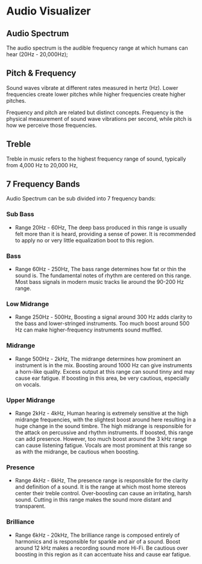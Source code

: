 # Audio Visualizer

## Audio Spectrum
The audio spectrum is the audible frequency range at which
humans can hear (20Hz - 20,000Hz);

## Pitch & Frequency
Sound waves vibrate at different rates measured in hertz (Hz).
Lower frequencies create lower pitches while higher frequencies create higher pitches.

Frequency and pitch are related but distinct concepts. Frequency is the physical 
measurement of sound wave vibrations per second, while pitch is how we perceive those frequencies.

## Treble
Treble in music refers to the highest frequency range of sound,
typically from 4,000 Hz to 20,000 Hz,

## 7 Frequency Bands
Audio Spectrum can be sub divided into 7 frequency bands:

### Sub Bass
- Range 20Hz - 60Hz,
The deep bass produced in this range is usually felt more than it is heard,
providing a sense of power.
It is recommended to apply no or very little equalization boot to this region.

### Bass
- Range 60Hz - 250Hz,
The bass range determines how fat or thin the sound is. The fundamental 
notes of rhythm are centered on this range. Most bass signals in modern 
music tracks lie around the 90-200 Hz range. 

### Low Midrange
- Range 250Hz - 500Hz,
Boosting a signal around 300 Hz adds clarity to the bass and 
lower-stringed instruments. Too much boost around 500 Hz can
make higher-frequency instruments sound muffled.

### Midrange
- Range 500Hz - 2kHz,
The midrange determines how prominent an instrument is in the mix.
Boosting around 1000 Hz can give instruments a horn-like quality. 
Excess output at this range can sound tinny and may cause ear fatigue. 
If boosting in this area, be very cautious, especially on vocals.

### Upper Midrange
- Range 2kHz - 4kHz,
Human hearing is extremely sensitive at the high midrange frequencies,
with the slightest boost around here resulting in a huge change in the sound timbre.
The high midrange is responsible for the attack on percussive and rhythm instruments. 
If boosted, this range can add presence. However, too much boost around the 3 kHz
range can cause listening fatigue.
Vocals are most prominent at this range so as with the midrange, be cautious when boosting.

### Presence
- Range 4kHz - 6kHz,
The presence range is responsible for the clarity and definition of a sound.
It is the range at which most home stereos center their treble control.
Over-boosting can cause an irritating, harsh sound. Cutting in this range makes the 
sound more distant and transparent.

### Brilliance
- Range 6kHz - 20kHz,
The brilliance range is composed entirely of harmonics and is responsible for sparkle
and air of a sound. Boost around 12 kHz makes a recording sound more Hi-Fi.
Be cautious over boosting in this region as it can accentuate hiss and cause ear fatigue.



